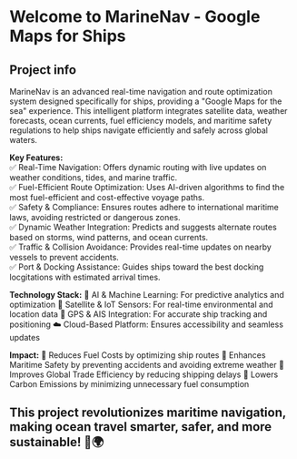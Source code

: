 # Welcome to MarineNav - Google Maps for Ships

## Project info
MarineNav is an advanced real-time navigation and route optimization system designed specifically for ships, providing a "Google Maps for the sea" experience. This intelligent platform integrates satellite data, weather forecasts, ocean currents, fuel efficiency models, and maritime safety regulations to help ships navigate efficiently and safely across global waters.

**Key Features:** <br>
✅ Real-Time Navigation: Offers dynamic routing with live updates on weather conditions, tides, and marine traffic. <br>
✅ Fuel-Efficient Route Optimization: Uses AI-driven algorithms to find the most fuel-efficient and cost-effective voyage paths.<br>
✅ Safety & Compliance: Ensures routes adhere to international maritime laws, avoiding restricted or dangerous zones.<br>
✅ Dynamic Weather Integration: Predicts and suggests alternate routes based on storms, wind patterns, and ocean currents.<br>
✅ Traffic & Collision Avoidance: Provides real-time updates on nearby vessels to prevent accidents.<br>
✅ Port & Docking Assistance: Guides ships toward the best docking locgitations with estimated arrival times.<br>

**Technology Stack:**
🚀 AI & Machine Learning: For predictive analytics and optimization
🌊 Satellite & IoT Sensors: For real-time environmental and location data
📡 GPS & AIS Integration: For accurate ship tracking and positioning
☁️ Cloud-Based Platform: Ensures accessibility and seamless updates

**Impact:**
🔹 Reduces Fuel Costs by optimizing ship routes
🔹 Enhances Maritime Safety by preventing accidents and avoiding extreme weather
🔹 Improves Global Trade Efficiency by reducing shipping delays
🔹 Lowers Carbon Emissions by minimizing unnecessary fuel consumption

## This project revolutionizes maritime navigation, making ocean travel smarter, safer, and more sustainable! 🚢🌍
